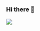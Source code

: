 ### Hi there 👋


<a target="_blank" href="https://github.com/ac5tin">
    <img align="center" src="https://github-readme-stats.vercel.app/api?username=ac5tin&show_icons=true&theme=radical&count_private=true&hide=stars" />
  </a>
<!--
**ac5tin/ac5tin** is a ✨ _special_ ✨ repository because its `README.md` (this file) appears on your GitHub profile.

Here are some ideas to get you started:

- 🔭 I’m currently working on ...
- 🌱 I’m currently learning ...
- 👯 I’m looking to collaborate on ...
- 🤔 I’m looking for help with ...
- 💬 Ask me about ...
- 📫 How to reach me: ...
- 😄 Pronouns: ...
- ⚡ Fun fact: ...
-->

